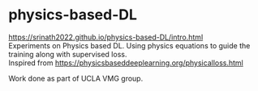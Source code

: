 # physics-based-DL
https://srinath2022.github.io/physics-based-DL/intro.html   
Experiments on Physics based DL. Using physics equations to guide the training along with supervised loss.    
Inspired from https://physicsbaseddeeplearning.org/physicalloss.html   

Work done as part of UCLA VMG group.   
